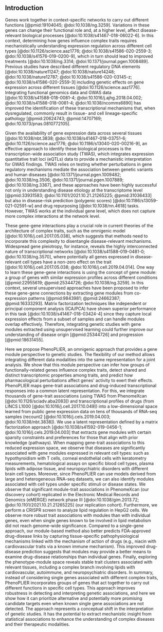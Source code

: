 ## Introduction

Genes work together in context-specific networks to carry out different functions [@pmid:19104045; @doi:10.1038/ng.3259].
Variations in these genes can change their functional role and, at a higher level, affect disease-relevant biological processes [@doi:10.1038/s41467-018-06022-6].
In this context, determining how genes influence complex traits requires mechanistically understanding expression regulation across different cell types [@doi:10.1126/science.aaz1776; @doi:10.1038/s41586-020-2559-3; @doi:10.1038/s41576-019-0200-9], which in turn should lead to improved treatments [@doi:10.1038/ng.3314; @doi:10.1371/journal.pgen.1008489].
Previous studies have described different regulatory DNA elements [@doi:10.1038/nature11247; @doi:10.1038/nature14248; @doi:10.1038/nature12787; @doi:10.1038/s41586-020-03145-z; @doi:10.1038/s41586-020-2559-3] including genetic effects on gene expression across different tissues [@doi:10.1126/science.aaz1776].
Integrating functional genomics data and GWAS data [@doi:10.1038/s41588-018-0081-4; @doi:10.1016/j.ajhg.2018.04.002; @doi:10.1038/s41588-018-0081-4; @doi:10.1038/ncomms6890] has improved the identification of these transcriptional mechanisms that, when dysregulated, commonly result in tissue- and cell lineage-specific pathology [@pmid:20624743; @pmid:14707169; @doi:10.1073/pnas.0810772105].


Given the availability of gene expression data across several tissues [@doi:10.1038/nbt.3838; @doi:10.1038/s41467-018-03751-6; @doi:10.1126/science.aaz1776; @doi:10.1186/s13040-020-00216-9], an effective approach to identify these biological processes is the transcription-wide association study (TWAS), which integrates expression quantitative trait loci (eQTLs) data to provide a mechanistic interpretation for GWAS findings.
TWAS relies on testing whether perturbations in gene regulatory mechanisms mediate the association between genetic variants and human diseases [@doi:10.1371/journal.pgen.1009482; @doi:10.1038/ng.3506; @doi:10.1371/journal.pgen.1007889; @doi:10.1038/ng.3367], and these approaches have been highly successful not only in understanding disease etiology at the transcriptome level [@pmid:33931583; @doi:10.1101/2021.10.21.21265225; @pmid:31036433] but also in disease-risk prediction (polygenic scores) [@doi:10.1186/s13059-021-02591-w] and drug repurposing [@doi:10.1038/nn.4618] tasks.
However, TWAS works at the individual gene level, which does not capture more complex interactions at the network level.


These gene-gene interactions play a crucial role in current theories of the architecture of complex traits, such as the omnigenic model [@doi:10.1016/j.cell.2017.05.038], which suggests that methods need to incorporate this complexity to disentangle disease-relevant mechanisms.
Widespread gene pleiotropy, for instance, reveals the highly interconnected nature of transcriptional networks [@doi:10.1038/s41588-019-0481-0; @doi:10.1038/ng.3570], where potentially all genes expressed in disease-relevant cell types have a non-zero effect on the trait [@doi:10.1016/j.cell.2017.05.038; @doi:10.1016/j.cell.2019.04.014].
One way to learn these gene-gene interactions is using the concept of gene module: a group of genes with similar expression profiles across different conditions [@pmid:22955619; @pmid:25344726; @doi:10.1038/ng.3259].
In this context, several unsupervised approaches have been proposed to infer these gene-gene connections by extracting gene modules from co-expression patterns [@pmid:9843981; @pmid:24662387; @pmid:16333293].
Matrix factorization techniques like independent or principal component analysis (ICA/PCA) have shown superior performance in this task [@doi:10.1038/s41467-018-03424-4] since they capture local expression effects from a subset of samples and can handle modules overlap effectively.
Therefore, integrating genetic studies with gene modules extracted using unsupervised learning could further improve our understanding of disease origin [@pmid:25344726] and progression [@pmid:18631455].


Here we propose PhenoPLIER, an omnigenic approach that provides a gene module perspective to genetic studies.
The flexibility of our method allows integrating different data modalities into the same representation for a joint analysis.
We show that this module perspective can infer how groups of functionally-related genes influence complex traits, detect shared and distinct transcriptomic properties among traits, and predict how pharmacological perturbations affect genes' activity to exert their effects.
PhenoPLIER maps gene-trait associations and drug-induced transcriptional responses into a common latent representation.
For this, we integrate thousands of gene-trait associations (using TWAS from PhenomeXcan [@doi:10.1126/sciadv.aba2083]) and transcriptional profiles of drugs (from LINCS L1000 [@doi:10.1016/j.cell.2017.10.049]) into a low-dimensional space learned from public gene expression data on tens of thousands of RNA-seq samples (recount2 [@doi:10.1016/j.cels.2019.04.003; @doi:10.1038/nbt.3838]).
We use a latent representation defined by a matrix factorization approach [@doi:10.1038/s41592-019-0456-1; @doi:10.1016/j.cels.2019.04.003] that extracts gene modules with certain sparsity constraints and preferences for those that align with prior knowledge (pathways).
When mapping gene-trait associations to this reduced expression space, we observe that diseases are significantly associated with gene modules expressed in relevant cell types: such as hypothyroidism with T cells, corneal endothelial cells with keratometry measurements, hematological assays on specific blood cell types, plasma lipids with adipose tissue, and neuropsychiatric disorders with different brain cell types.
Moreover, since PhenoPLIER can use models derived from large and heterogeneous RNA-seq datasets, we can also identify modules associated with cell types under specific stimuli or disease states.
We observe that significant module-trait associations in PhenomeXcan (our discovery cohort) replicated in the Electronic Medical Records and Genomics (eMERGE) network phase III [@doi:10.1038/gim.2013.72; @doi:10.1101/2021.10.21.21265225] (our replication cohort).
Furthermore, we perform a CRISPR screen to analyze lipid regulation in HepG2 cells.
We observe more robust trait associations with modules than with individual genes, even when single genes known to be involved in lipid metabolism did not reach genome-wide significance.
Compared to a single-gene approach, our module-based method also better predicts FDA-approved drug-disease links by capturing tissue-specific pathophysiological mechanisms linked with the mechanism of action of drugs (e.g., niacin with cardiovascular traits via a known immune mechanism).
This improved drug-disease prediction suggests that modules may provide a better means to examine drug-disease relationships than individual genes.
Finally, exploring the phenotype-module space reveals stable trait clusters associated with relevant tissues, including a complex branch involving lipids with cardiovascular, autoimmune, and neuropsychiatric disorders.
In summary, instead of considering single genes associated with different complex traits, PhenoPLIER incorporates groups of genes that act together to carry out different functions in specific cell types.
This approach improves robustness in detecting and interpreting genetic associations, and here we show how it can prioritize alternative and potentially more promising candidate targets even when known single gene associations are not detected.
The approach represents a conceptual shift in the interpretation of genetic studies.
It has the potential to extract mechanistic insight from statistical associations to enhance the understanding of complex diseases and their therapeutic modalities.
